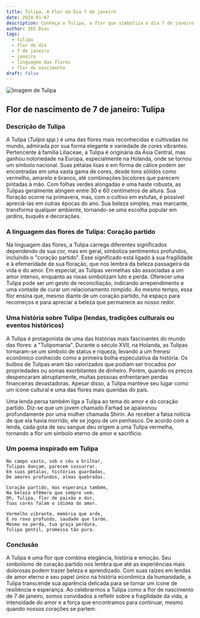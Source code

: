 ```yaml
---
title: Tulipa, A Flor do Dia 7 de janeiro
date: 2024-01-07
description: Conheça o Tulipa, a flor que simboliza o dia 7 de janeiro e seu significado 'Coração partido'. Explore a beleza e o simbolismo desta flor encantadora.
author: 365 Dias
tags:
  - tulipa
  - flor do dia
  - 7 de janeiro
  - janeiro
  - linguagem das flores
  - flor do nascimento
draft: false
---
```


![Imagem de Tulipa](https://cdn.pixabay.com/photo/2020/04/28/13/17/tulips-5104494_640.jpg#center)

## Flor de nascimento de 7 de janeiro: Tulipa

### Descrição de Tulipa

A Tulipa (_Tulipa spp._) é uma das flores mais reconhecidas e cultivadas no mundo, admirada por sua forma elegante e variedade de cores vibrantes. Pertencente à família Liliaceae, a Tulipa é originária da Ásia Central, mas ganhou notoriedade na Europa, especialmente na Holanda, onde se tornou um símbolo nacional. Suas pétalas lisas e em forma de cálice podem ser encontradas em uma vasta gama de cores, desde tons sólidos como vermelho, amarelo e branco, até combinações bicolores que parecem pintadas à mão. Com folhas verdes alongadas e uma haste robusta, as Tulipas geralmente atingem entre 30 e 60 centímetros de altura. Sua floração ocorre na primavera, mas, com o cultivo em estufas, é possível apreciá-las em outras épocas do ano. Sua beleza simples, mas marcante, transforma qualquer ambiente, tornando-se uma escolha popular em jardins, buquês e decorações.

### A linguagem das flores de Tulipa: Coração partido

Na linguagem das flores, a Tulipa carrega diferentes significados dependendo de sua cor, mas em geral, simboliza sentimentos profundos, incluindo o "coração partido". Esse significado está ligado à sua fragilidade e à efemeridade de sua floração, que nos lembra da beleza passageira da vida e do amor. Em especial, as Tulipas vermelhas são associadas a um amor intenso, enquanto as roxas simbolizam luto e perda. Oferecer uma Tulipa pode ser um gesto de reconciliação, indicando arrependimento e uma vontade de curar um relacionamento rompido. Ao mesmo tempo, essa flor ensina que, mesmo diante de um coração partido, há espaço para recomeços e para apreciar a beleza que permanece ao nosso redor.

### Uma história sobre Tulipa (lendas, tradições culturais ou eventos históricos)

A Tulipa é protagonista de uma das histórias mais fascinantes do mundo das flores: a "Tulipomania". Durante o século XVII, na Holanda, as Tulipas tornaram-se um símbolo de status e riqueza, levando a um frenesi econômico conhecido como a primeira bolha especulativa da história. Os bulbos de Tulipas eram tão valorizados que podiam ser trocados por propriedades ou somas exorbitantes de dinheiro. Porém, quando os preços despencaram abruptamente, muitas pessoas enfrentaram perdas financeiras devastadoras. Apesar disso, a Tulipa manteve seu lugar como um ícone cultural e uma das flores mais queridas do país.

Uma lenda persa também liga a Tulipa ao tema do amor e do coração partido. Diz-se que um jovem chamado Farhad se apaixonou profundamente por uma mulher chamada Shirin. Ao receber a falsa notícia de que ela havia morrido, ele se jogou de um penhasco. De acordo com a lenda, cada gota de seu sangue deu origem a uma Tulipa vermelha, tornando a flor um símbolo eterno de amor e sacrifício.

### Um poema inspirado em Tulipa

```
No campo vasto, sob o céu a brilhar,  
Tulipas dançam, parecem sussurrar.  
Em suas pétalas, histórias guardadas,  
De amores profundos, almas quebradas.  

Coração partido, mas esperança também,  
Na beleza efêmera que sempre vem.  
Oh, Tulipa, flor de paixão e dor,  
Tuas cores falam o idioma do amor.  

Vermelho vibrante, memória que arde,  
E no roxo profundo, saudade que tarde.  
Mesmo na perda, tua graça perdura,  
Tulipa gentil, promessa tão pura.
```

### Conclusão

A Tulipa é uma flor que combina elegância, história e emoção. Seu simbolismo de coração partido nos lembra que até as experiências mais dolorosas podem trazer beleza e aprendizado. Com suas raízes em lendas de amor eterno e seu papel único na história econômica da humanidade, a Tulipa transcende sua aparência delicada para se tornar um ícone de resiliência e esperança. Ao celebrarmos a Tulipa como a flor de nascimento de 7 de janeiro, somos convidados a refletir sobre a fragilidade da vida, a intensidade do amor e a força que encontramos para continuar, mesmo quando nossos corações se partem.